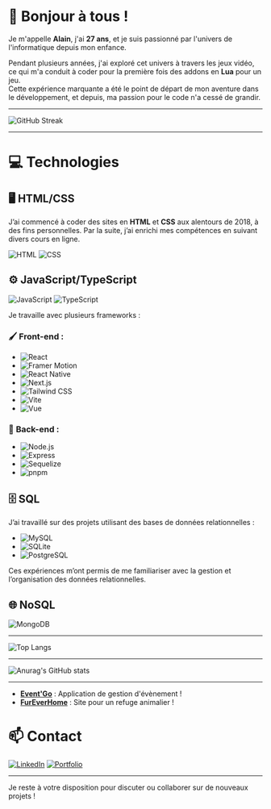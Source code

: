 # 👋 Bonjour à tous !

Je m'appelle **Alain**, j'ai **27 ans**, et je suis passionné par l'univers de l'informatique depuis mon enfance.

Pendant plusieurs années, j'ai exploré cet univers à travers les jeux vidéo, ce qui m'a conduit à coder pour la première fois des addons en **Lua** pour un jeu.  
Cette expérience marquante a été le point de départ de mon aventure dans le développement, et depuis, ma passion pour le code n'a cessé de grandir.

---

![GitHub Streak](https://github-readme-streak-stats.herokuapp.com/?user=AlainBonneau&theme=dark&date_format=j%20M%5B%20Y%5D)

---

# 💻 Technologies

## 🖥️ **HTML/CSS**
J’ai commencé à coder des sites en **HTML** et **CSS** aux alentours de 2018, à des fins personnelles. Par la suite, j’ai enrichi mes compétences en suivant divers cours en ligne.

![HTML](https://img.shields.io/badge/-HTML-E34F26?logo=html5&logoColor=white&style=flat)
![CSS](https://img.shields.io/badge/-CSS-1572B6?logo=css3&logoColor=white&style=flat)

## ⚙️ **JavaScript/TypeScript**

![JavaScript](https://img.shields.io/badge/-JavaScript-F7DF1E?logo=javascript&logoColor=black&style=flat)
![TypeScript](https://img.shields.io/badge/-TypeScript-3178C6?logo=typescript&logoColor=white&style=flat)

Je travaille avec plusieurs frameworks :

### 🖌️ **Front-end** :

- ![React](https://img.shields.io/badge/-React-61DAFB?logo=react&logoColor=black&style=flat)
- ![Framer Motion](https://img.shields.io/badge/-Framer%20Motion-0055FF?logo=framer&logoColor=white&style=flat)
- ![React Native](https://img.shields.io/badge/-React%20Native-61DAFB?logo=react&logoColor=black&style=flat)
- ![Next.js](https://img.shields.io/badge/-Next.js-000000?logo=nextdotjs&logoColor=white&style=flat)
- ![Tailwind CSS](https://img.shields.io/badge/-Tailwind%20CSS-06B6D4?logo=tailwind-css&logoColor=white&style=flat)
- ![Vite](https://img.shields.io/badge/-Vite-646CFF?logo=vite&logoColor=white&style=flat)
- ![Vue](https://img.shields.io/badge/Vue.js-35495E?style=for-the-badge&logo=vuedotjs&logoColor=4FC08D)

### 🔧 **Back-end** :

- ![Node.js](https://img.shields.io/badge/-Node.js-339933?logo=node-dot-js&logoColor=white&style=flat)
- ![Express](https://img.shields.io/badge/-Express-000000?logo=express&logoColor=white&style=flat)
- ![Sequelize](https://img.shields.io/badge/-Sequelize-52B0E7?logo=sequelize&logoColor=white&style=flat)
- ![pnpm](https://img.shields.io/badge/-pnpm-F69220?logo=pnpm&logoColor=white&style=flat)

## 🗄️ **SQL**

J’ai travaillé sur des projets utilisant des bases de données relationnelles :

- ![MySQL](https://img.shields.io/badge/-MySQL-4479A1?logo=mysql&logoColor=white&style=flat)
- ![SQLite](https://img.shields.io/badge/-SQLite-003B57?logo=sqlite&logoColor=white&style=flat)
- ![PostgreSQL](https://img.shields.io/badge/-PostgreSQL-4169E1?logo=postgresql&logoColor=white&style=flat)

Ces expériences m’ont permis de me familiariser avec la gestion et l’organisation des données relationnelles.

## 🌐 **NoSQL**

![MongoDB](https://img.shields.io/badge/-MongoDB-47A248?logo=mongodb&logoColor=white&style=flat)

---

![Top Langs](https://github-readme-stats.vercel.app/api/top-langs/?username=AlainBonneau&layout=compact&theme=radical)

---

![Anurag's GitHub stats](https://github-readme-stats.vercel.app/api?username=AlainBonneau&show_icons=true&theme=radical)

---

- [**Event'Go**](https://github.com/AlainBonneau/event-app) : Application de gestion d'évènement !
- [**FurEverHome**](https://github.com/AlainBonneau/FurEverMyFront) : Site pour un refuge animalier !

# 📫 Contact

[![LinkedIn](https://img.shields.io/badge/-LinkedIn-blue?logo=linkedin&style=for-the-badge)](https://www.linkedin.com/in/alain-bonneau-3a393b320/)
[![Portfolio](https://img.shields.io/badge/-Portfolio-black?style=for-the-badge&logo=vercel&logoColor=white)](https://www.alain-web.fr/)

---

Je reste à votre disposition pour discuter ou collaborer sur de nouveaux projets !
